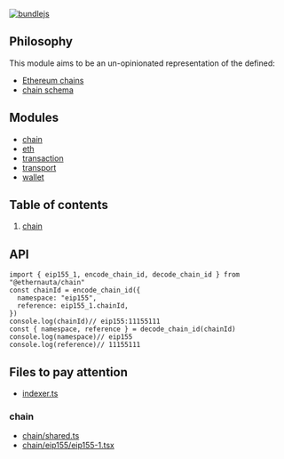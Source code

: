[![bundlejs](https://deno.bundlejs.com/badge?q=@ethernauta/chain@0.0.10&treeshake=[*])](https://deno.bundlejs.com/badge?q=@ethernauta/chain@0.0.10&treeshake=[*])

## Philosophy

This module aims to be an un-opinionated representation of the defined:

- [Ethereum chains](https://github.com/ethereum-lists/chains/tree/master/_data/chains)
- [chain schema](https://github.com/ethereum-lists/chains/blob/master/tools/schema/chainSchema.json)

## Modules

- [chain](https://github.com/niconiahi/ethernauta/blob/main/packages/chain/README.md)
- [eth](https://github.com/niconiahi/ethernauta/blob/main/packages/eth/README.md)
- [transaction](https://github.com/niconiahi/ethernauta/blob/main/packages/transaction/README.md)
- [transport](https://github.com/niconiahi/ethernauta/blob/main/packages/transport/README.md)
- [wallet](https://github.com/niconiahi/ethernauta/blob/main/packages/wallet/README.md)

## Table of contents

1. [chain](#chain)

## API

```tsx
import { eip155_1, encode_chain_id, decode_chain_id } from "@ethernauta/chain"
const chainId = encode_chain_id({
  namespace: "eip155",
  reference: eip155_1.chainId,
}) 
console.log(chainId)// eip155:11155111
const { namespace, reference } = decode_chain_id(chainId)
console.log(namespace)// eip155
console.log(reference)// 11155111
```

## Files to pay attention

- [indexer.ts](https://github.com/niconiahi/ethernauta/blob/main/packages/chain/src/indexer.ts)

### chain

- [chain/shared.ts](https://github.com/niconiahi/ethernauta/blob/main/packages/chain/src/chain/shared.ts)
- [chain/eip155/eip155-1.tsx](https://github.com/niconiahi/ethernauta/blob/main/packages/chain/src/chain/eip155/eip155-1.ts)
